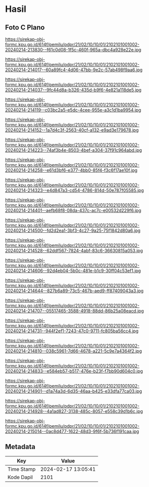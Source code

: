 # Hasil

## Foto C Plano

https://sirekap-obj-formc.kpu.go.id/614f/pemilu/pdpr/21/02/10/10/01/2102101001002-20240214-213830--f61c0d08-1f5c-460f-965a-dbc4a928e22e.jpg

https://sirekap-obj-formc.kpu.go.id/614f/pemilu/pdpr/21/02/10/10/01/2102101001002-20240214-214017--60a89fc4-4d06-47bb-9e2c-57ab498f9aa6.jpg

https://sirekap-obj-formc.kpu.go.id/614f/pemilu/pdpr/21/02/10/10/01/2102101001002-20240214-214037--9fc44d8a-b326-435d-b9f6-4e821a118de5.jpg

https://sirekap-obj-formc.kpu.go.id/614f/pemilu/pdpr/21/02/10/10/01/2102101001002-20240214-214119--c03bc2a5-e5dc-4cee-955e-a3c1d1ba9954.jpg

https://sirekap-obj-formc.kpu.go.id/614f/pemilu/pdpr/21/02/10/10/01/2102101001002-20240214-214152--1a7d4c3f-2563-40cf-a132-e9ad3e179678.jpg

https://sirekap-obj-formc.kpu.go.id/614f/pemilu/pdpr/21/02/10/10/01/2102101001002-20240214-214223--74af3b4e-8503-4bef-a304-37f91c964abd.jpg

https://sirekap-obj-formc.kpu.go.id/614f/pemilu/pdpr/21/02/10/10/01/2102101001002-20240214-214258--e61d3bf6-e377-4bb0-85f4-f3c6f17ae10f.jpg

https://sirekap-obj-formc.kpu.go.id/614f/pemilu/pdpr/21/02/10/10/01/2102101001002-20240214-214323--e4d847a3-cd54-4786-814d-50e787f05585.jpg

https://sirekap-obj-formc.kpu.go.id/614f/pemilu/pdpr/21/02/10/10/01/2102101001002-20240214-214401--aefb68f8-08da-437c-ac7c-e00532d229f6.jpg

https://sirekap-obj-formc.kpu.go.id/614f/pemilu/pdpr/21/02/10/10/01/2102101001002-20240214-214500--fd2d2ea1-3bf3-4c27-9a25-75f1842d80a6.jpg

https://sirekap-obj-formc.kpu.go.id/614f/pemilu/pdpr/21/02/10/10/01/2102101001002-20240214-214528--62ddf567-7824-4abf-83c6-36630815a053.jpg

https://sirekap-obj-formc.kpu.go.id/614f/pemilu/pdpr/21/02/10/10/01/2102101001002-20240214-214606--92d4eb04-5b0c-481e-b1c9-30ff04c53ef1.jpg

https://sirekap-obj-formc.kpu.go.id/614f/pemilu/pdpr/21/02/10/10/01/2102101001002-20240214-214644--827b6a89-73c5-467b-aed9-ff87409043a3.jpg

https://sirekap-obj-formc.kpu.go.id/614f/pemilu/pdpr/21/02/10/10/01/2102101001002-20240214-214707--05517465-3588-4918-88dd-86b25a08eacd.jpg

https://sirekap-obj-formc.kpu.go.id/614f/pemilu/pdpr/21/02/10/10/01/2102101001002-20240214-214731--944f2ef1-7243-47c0-9711-fc805ba56cc4.jpg

https://sirekap-obj-formc.kpu.go.id/614f/pemilu/pdpr/21/02/10/10/01/2102101001002-20240214-214810--038c5961-7d66-4678-a221-5c9e7a4364f2.jpg

https://sirekap-obj-formc.kpu.go.id/614f/pemilu/pdpr/21/02/10/10/01/2102101001002-20240214-214833--e584eb57-b517-476e-b23f-f7bb90d604c0.jpg

https://sirekap-obj-formc.kpu.go.id/614f/pemilu/pdpr/21/02/10/10/01/2102101001002-20240214-214901--d1a74a3d-6d35-46aa-b425-e33dfa77ca03.jpg

https://sirekap-obj-formc.kpu.go.id/614f/pemilu/pdpr/21/02/10/10/01/2102101001002-20240214-214928--4a1ad827-3138-485c-8057-e558c39d1b6c.jpg

https://sirekap-obj-formc.kpu.go.id/614f/pemilu/pdpr/21/02/10/10/01/2102101001002-20240214-215014--0ac8d477-1622-48d3-9f6f-5b736f191caa.jpg


## Metadata

| Key        | Value               |
| ---------- | ------------------- |
| Time Stamp | 2024-02-17 13:05:41 |
| Kode Dapil | 2101                |



